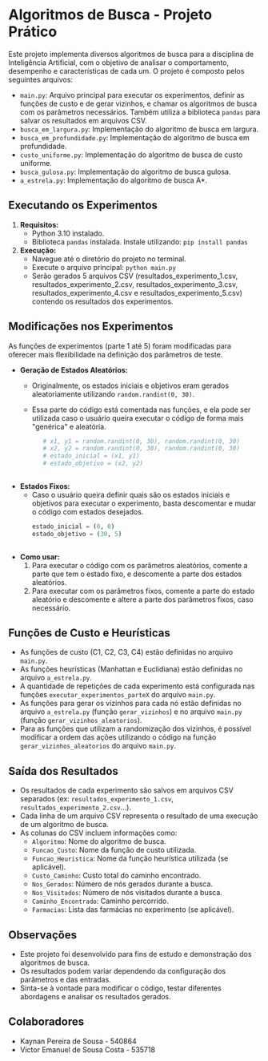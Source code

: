 # Algoritmos de Busca - Projeto Prático

Este projeto implementa diversos algoritmos de busca para a disciplina de Inteligência Artificial, com o objetivo de analisar o comportamento, desempenho e características de cada um. O projeto é composto pelos seguintes arquivos:

*   `main.py`: Arquivo principal para executar os experimentos, definir as funções de custo e de gerar vizinhos, e chamar os algoritmos de busca com os parâmetros necessários. Também utiliza a biblioteca `pandas` para salvar os resultados em arquivos CSV.
*   `busca_em_largura.py`: Implementação do algoritmo de busca em largura.
*   `busca_em_profundidade.py`: Implementação do algoritmo de busca em profundidade.
*   `custo_uniforme.py`: Implementação do algoritmo de busca de custo uniforme.
*   `busca_gulosa.py`: Implementação do algoritmo de busca gulosa.
*   `a_estrela.py`: Implementação do algoritmo de busca A\*.

## Executando os Experimentos

1.  **Requisitos:**
    *   Python 3.10 instalado.
    *   Biblioteca `pandas` instalada. Instale utilizando: `pip install pandas`
2.  **Execução:**
    *   Navegue até o diretório do projeto no terminal.
    *   Execute o arquivo principal: `python main.py`
    *   Serão gerados 5 arquivos CSV (resultados_experimento_1.csv, resultados_experimento_2.csv, resultados_experimento_3.csv, resultados_experimento_4.csv e resultados_experimento_5.csv) contendo os resultados dos experimentos.

## Modificações nos Experimentos

As funções de experimentos (parte 1 até 5) foram modificadas para oferecer mais flexibilidade na definição dos parâmetros de teste.

*   **Geração de Estados Aleatórios:**
    *   Originalmente, os estados iniciais e objetivos eram gerados aleatoriamente utilizando `random.randint(0, 30)`.
    *   Essa parte do código está comentada nas funções, e ela pode ser utilizada caso o usuário queira executar o código de forma mais "genérica" e aleatória.

        ```python
           # x1, y1 = random.randint(0, 30), random.randint(0, 30)
           # x2, y2 = random.randint(0, 30), random.randint(0, 30)
           # estado_inicial = (x1, y1)
           # estado_objetivo = (x2, y2)
      
*  **Estados Fixos:**
    *   Caso o usuário queira definir quais são os estados iniciais e objetivos para executar o experimento, basta descomentar e mudar o código com estados desejados.
        ```python
        estado_inicial = (0, 0)
        estado_objetivo = (30, 5)
       

*   **Como usar:**
    1.  Para executar o código com os parâmetros aleatórios, comente a parte que tem o estado fixo, e descomente a parte dos estados aleatórios.
    2. Para executar com os parâmetros fixos, comente a parte do estado aleatório e descomente e altere a parte dos parâmetros fixos, caso necessário.

## Funções de Custo e Heurísticas

*   As funções de custo (C1, C2, C3, C4) estão definidas no arquivo `main.py`.
*   As funções heurísticas (Manhattan e Euclidiana) estão definidas no arquivo `a_estrela.py`.
*   A quantidade de repetições de cada experimento está configurada nas funções `executar_experimentos_parteX` do arquivo `main.py`.
*   As funções para gerar os vizinhos para cada nó estão definidas no arquivo `a_estrela.py` (função `gerar_vizinhos`) e no arquivo `main.py` (função `gerar_vizinhos_aleatorios`).
* Para as funções que utilizam a randomização dos vizinhos, é possível modificar a ordem das ações utilizando o código na função `gerar_vizinhos_aleatorios` do arquivo `main.py`.

## Saída dos Resultados

*   Os resultados de cada experimento são salvos em arquivos CSV separados (ex: `resultados_experimento_1.csv`, `resultados_experimento_2.csv`...).
*   Cada linha de um arquivo CSV representa o resultado de uma execução de um algoritmo de busca.
*   As colunas do CSV incluem informações como:
    *   `Algoritmo`: Nome do algoritmo de busca.
    *   `Funcao_Custo`: Nome da função de custo utilizada.
    *   `Funcao_Heuristica`: Nome da função heurística utilizada (se aplicável).
    *   `Custo_Caminho`: Custo total do caminho encontrado.
    *   `Nos_Gerados`: Número de nós gerados durante a busca.
    *   `Nos_Visitados`: Número de nós visitados durante a busca.
    *   `Caminho_Encontrado`: Caminho percorrido.
    *    `Farmacias`: Lista das farmácias no experimento (se aplicável).

## Observações

*   Este projeto foi desenvolvido para fins de estudo e demonstração dos algoritmos de busca.
*   Os resultados podem variar dependendo da configuração dos parâmetros e das entradas.
*   Sinta-se à vontade para modificar o código, testar diferentes abordagens e analisar os resultados gerados.

## Colaboradores

*   Kaynan Pereira de Sousa - 540864
*   Victor Emanuel de Sousa Costa - 535718
